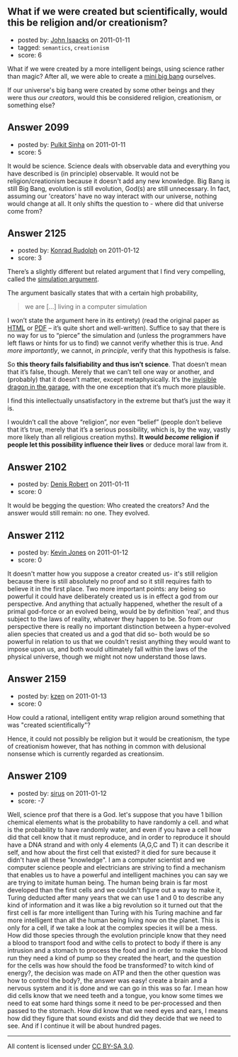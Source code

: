 ## What if we were created but scientifically, would this be religion and/or creationism?

- posted by: [John Isaacks](https://stackexchange.com/users/-1/395-john-isaacks) on 2011-01-11
- tagged: `semantics`, `creationism`
- score: 6

What if we were created by a more intelligent beings, using science rather than magic? After all, we were able to create a [mini big bang][1] ourselves. 

If our universe's big bang were created by some other beings and they were thus *our creators*, would this be considered religion, creationism, or something else?

  [1]: http://www.geek.com/articles/geek-cetera/large-hadron-collider-successfully-creates-first-mini-big-bang-2010119/


## Answer 2099

- posted by: [Pulkit Sinha](https://stackexchange.com/users/-1/23-pulkit-sinha) on 2011-01-11
- score: 5

It would be science. Science deals with observable data and everything you have described is (in principle) observable. It would not be religion/creationism because it doesn't add any new knowledge. Big Bang is still Big Bang, evolution is still evolution, God(s) are still unnecessary. In fact, assuming our 'creators' have no way interact with our universe, nothing would change at all. It only shifts the question to - where did that universe come from?


## Answer 2125

- posted by: [Konrad Rudolph](https://stackexchange.com/users/-1/82-konrad-rudolph) on 2011-01-12
- score: 3

<p>There’s a slightly different but related argument that I find very compelling, called the <a href="http://www.simulation-argument.com/" rel="nofollow">simulation argument</a>.</p>

<p>The argument basically states that with a certain high probability,</p>

<blockquote>
  <p>we are […] living in a computer simulation</p>
</blockquote>

<p>I won’t state the argument here in its entirety) (read the original paper as <a href="http://www.simulation-argument.com/simulation.html" rel="nofollow">HTML</a> or <a href="http://www.simulation-argument.com/simulation.pdf" rel="nofollow">PDF</a> – it’s quite short and well-written). Suffice to say that there is no way for us to “pierce” the simulation and (unless the programmers have left flaws or hints for us to find) we cannot verify whether this is true. And <em>more importantly</em>, we cannot, <em>in principle</em>, verify that this hypothesis is false.</p>

<p>So <strong>this theory fails falsifiability and thus isn’t science</strong>. That doesn’t mean that it’s false, though. Merely that we can’t tell one way or another, and (probably) that it doesn’t matter, except metaphysically. It’s the <a href="http://godlessgeeks.com/LINKS/Dragon.htm" rel="nofollow">invisible dragon in the garage</a>, with the one exception that it’s much more plausible.</p>

<p>I find this intellectually unsatisfactory in the extreme but that’s just the way it is.</p>

<p>I wouldn’t call the above “religion”, nor even “belief” (people don’t believe that it’s true, merely that it’s a serious possibility, which is, by the way, vastly more likely than all religious creation myths). <strong>It would <em>become</em> religion if people let this possibility influence their lives</strong> or deduce moral law from it.</p>



## Answer 2102

- posted by: [Denis Robert](https://stackexchange.com/users/-1/122-denis-robert) on 2011-01-11
- score: 0

It would be begging the question: Who created the creators? And the answer would still remain: no one. They evolved.


## Answer 2112

- posted by: [Kevin Jones](https://stackexchange.com/users/-1/186-kevin-jones) on 2011-01-12
- score: 0

It doesn't matter how you suppose a creator created us- it's still religion because there is still absolutely no proof and so it still requires faith to believe it in the first place.  Two more important points: any being so powerful it could have deliberately created us is in effect a god from our perspective.  And anything that actually happened, whether the result of a primal god-force or an evolved being, would be by definition 'real', and thus subject to the laws of reality, whatever they happen to be.  So from our perspective there is really no important distinction between a hyper-evolved alien species that created us and a god that did so- both would be so powerful in relation to us that we couldn't resist anything they would want to impose upon us, and both would ultimately fall within the laws of the physical universe, though we might not now understand those laws.  


## Answer 2159

- posted by: [kzen](https://stackexchange.com/users/-1/808-kzen) on 2011-01-13
- score: 0

How could a rational, intelligent entity wrap religion around something that was "created scientifically"?

Hence, it could not possibly be religion but it would be creationism, the type of creationism however, that has nothing in common with delusional nonsense which is currently regarded as creationsim.


## Answer 2109

- posted by: [sirus](https://stackexchange.com/users/-1/778-sirus) on 2011-01-12
- score: -7

Well, science prof that there is a God. let's suppose that you have 1 billion chemical elements what is the probability to have randomly a cell. and what is the probability to have randomly water, and even if you have a cell how did that cell know that it must reproduce, and in order to reproduce it should have a DNA strand and with only 4 elements (A,G,C and T) it can describe it self, and how about the first cell that existed? it died for sure because it didn't have all these "knowledge". 
I am a computer scientist and we computer science people and electricians are striving to find a mechanism that enables us to have a powerful and intelligent machines you can say we are trying to imitate human being. The human being brain is far most developed than the first cells and we couldn't figure out a way to make it, Turing deducted after many years that we can use 1 and 0 to describe any kind of information and it was like a big revolution so it turned out that the first cell is far more intelligent than Turing with his Turing machine and far more intelligent than all the human being living now on the planet.
This is only for a cell, if we take a look at the complex species it will be a mess.
How did those species through the evolution principle know that they need a blood to transport food and withe cells to protect to body if there is any intrusion and a stomach to process the food and in order to make the blood run they need a kind of pump so they created the heart, and the question for the cells was how should the food be transformed? to witch kind of energy?, the decision was made on ATP and then the other question was how to control the body?, the answer was easy! create a brain and a nervous system and it is done and we can go in this was so far.
I mean how did cells know that we need teeth and a tongue, you know some times we need to eat some hard things some it need to be per-processed and then passed to the stomach.
How did know that we need eyes and ears, I  means how did they figure that sound exists and did they decide that we need to see.
And if I continue it will be about hundred pages.



---

All content is licensed under [CC BY-SA 3.0](https://creativecommons.org/licenses/by-sa/3.0/).

